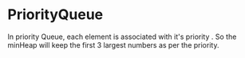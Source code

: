# PriorityQueue
In priority Queue, each element is associated with it's priority . So the minHeap will keep the first 3 largest numbers as per the priority.
